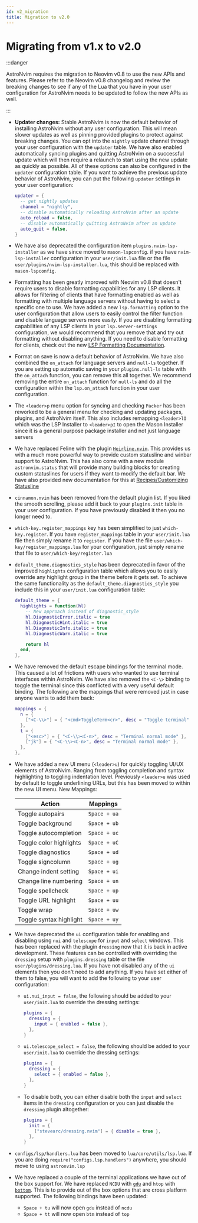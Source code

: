 ```yaml
---
id: v2_migration
title: Migration to v2.0
---
```


# Migrating from v1.x to v2.0

:::danger

AstroNvim requires the migration to Neovim v0.8 to use the new APIs and features. Please refer to the Neovim v0.8 changelog and review the breaking changes to see if any of the Lua that you have in your user configuration for AstroNvim needs to be updated to follow the new APIs as well.

:::

- **Updater changes:** Stable AstroNvim is now the default behavior of installing AstroNvim without any user configuration. This will mean slower updates as well as pinning provided plugins to protect against breaking changes. You can opt into the `nightly` update channel through your user configuration with the `updater` table. We have also enabled automatically syncing plugins and quitting AstroNvim on a successful update which will then require a relaunch to start using the new update as quickly as possible. All of these options can also be configured in the `updater` configuration table. If you want to achieve the previous update behavior of AstroNvim, you can put the following `updater` settings in your user configuration:

  ```lua
  updater = {
    -- get nightly updates
    channel = "nightly",
    -- disable automatically reloading AstroNvim after an update
    auto_reload = false,
    -- disable automatically quitting AstroNvim after an update
    auto_quit = false,
  }
  ```

- We have also deprecated the configuration item `plugins.nvim-lsp-installer` as we have since moved to `mason-lspconfig`. if you have `nvim-lsp-installer` configuration in your `user/init.lua` file or the file `user/plugins/nvim-lsp-installer.lua`, this should be replaced with `mason-lspconfig`.

- Formatting has been greatly improved with Neovim v0.8 that doesn't require users to disable formatting capabilities for any LSP clients. It allows for filtering of clients that have formatting enabled as well as formatting with multiple language servers without having to select a specific one to use. We have added a new `lsp.formatting` option to the user configuration that allow users to easily control the filter function and disable language servers more easily. If you are disabling formatting capabilities of any LSP clients in your `lsp.server-settings` configuration, we would recommend that you remove that and try out formatting without disabling anything. If you need to disable formatting for clients, check out the new [LSP Formatting Documentation](../Recipes/advanced_lsp.md#controlling-formatting).

- Format on save is now a default behavior of AstroNvim. We have also combined the `on_attach` for language servers and `null-ls` together. If you are setting up automatic saving in your `plugins.null-ls` table with the `on_attach` function, you can remove this all together. We recommend removing the entire `on_attach` function for `null-ls` and do all the configuration within the `lsp.on_attach` function in your user configuration.

- The `<leader>p` menu option for syncing and checking `Packer` has been reworked to be a general menu for checking and updating packages, plugins, and AstroNvim itself. This also includes remapping `<leader>lI` which was the LSP Installer to `<leader>pI` to open the Mason Installer since it is a general purpose package installer and not just language servers

- We have replaced Feline with the plugin [`Heirline.nvim`](https://github.com/rebelot/heirline.nvim). This provides us with a much more powerful way to provide custom statusline and winbar support to AstroNvim. This has also come with a new module `astronvim.status` that will provide many building blocks for creating custom statuslines for users if they want to modify the default bar. We have also provided new documentation for this at [Recipes/Customizing Statusline](../Recipes/status)

- `cinnamon.nvim` has been removed from the default plugin list. If you liked the smooth scrolling, please add it back to your `plugins.init` table in your user configuration. If you have previously disabled it then you no longer need to.

- `which-key.register_mappings` key has been simplified to just `which-key.register`. If you have `register_mappings` table in your `user/init.lua` file then simply rename it to `register`. If you have the file `user/which-key/register_mappings.lua` for your configuration, just simply rename that file to `user/which-key/register.lua`

- `default_theme.diagnostics_style` has been deprecated in favor of the improved `highlights` configuration table which allows you to easily override any highlight group in the theme before it gets set. To achieve the same functionality as the `default_theme.diagnostics_style` you include this in your `user/init.lua` configuration table:

  ```lua
  default_theme = {
    highlights = function(hl)
      -- New approach instead of diagnostic_style
      hl.DiagnosticError.italic = true
      hl.DiagnosticHint.italic = true
      hl.DiagnosticInfo.italic = true
      hl.DiagnosticWarn.italic = true

      return hl
    end,
  },
  ```

- We have removed the default escape bindings for the terminal mode. This caused a lot of frictions with users who wanted to use terminal interfaces within AstroNvim. We have also removed the `<C-\>` binding to toggle the terminal since this conflicted with a very useful default binding. The following are the mappings that were removed just in case anyone wants to add them back:

  ```lua
  mappings = {
    n = {
      ["<C-\\>"] = { "<cmd>ToggleTerm<cr>", desc = "Toggle terminal" },
    },
    t = {
      ["<esc>"] = { "<C-\\><C-n>", desc = "Terminal normal mode" },
      ["jk"] = { "<C-\\><C-n>", desc = "Terminal normal mode" },
    },
  },
  ```

- We have added a new UI menu (`<leader>u`) for quickly toggling UI/UX elements of AstroNvim. Ranging from toggling completion and syntax highlighting to toggling indentation level. Previously `<leader>u` was used by default to toggle underlining URLs, but this has been moved to within the new UI menu. New Mappings:

  | Action                  | Mappings     |
  | ----------------------- | ------------ |
  | Toggle autopairs        | `Space + ua` |
  | Toggle background       | `Space + ub` |
  | Toggle autocompletion   | `Space + uc` |
  | Toggle color highlights | `Space + uC` |
  | Toggle diagnostics      | `Space + ud` |
  | Toggle signcolumn       | `Space + ug` |
  | Change indent setting   | `Space + ui` |
  | Change line numbering   | `Space + un` |
  | Toggle spellcheck       | `Space + up` |
  | Toggle URL highlight    | `Space + uu` |
  | Toggle wrap             | `Space + uw` |
  | Toggle syntax highlight | `Space + uy` |

- We have deprecated the `ui` configuration table for enabling and disabling using `nui` and `telescope` for `input` and `select` windows. This has been replaced with the plugin `dressing` now that it is back in active development. These features can be controlled with overriding the `dressing` setup with `plugins.dressing` table or the file `user/plugins/dressing.lua`. If you have not disabled any of the `ui` elements then you don't need to add anything. If you have set either of them to false, you will want to add the following to your user configuration:

  - `ui.nui_input = false`, the following should be added to your `user/init.lua` to override the dressing settings:
    ```lua
    plugins = {
      dressing = {
        input = { enabled = false },
      },
    }
    ```
  - `ui.telescope_select = false`, the following should be added to your `user/init.lua` to override the dressing settings:
    ```lua
    plugins = {
      dressing = {
        select = { enabled = false },
      },
    }
    ```
  - To disable both, you can either disable both the `input` and `select` items in the `dressing` configuration or you can just disable the `dressing` plugin altogether:
    ```lua
    plugins = {
      init = {
        ["stevearc/dressing.nvim"] = { disable = true },
      },
    }
    ```

- `configs/lsp/handlers.lua` has been moved to `lua/core/utils/lsp.lua`. If you are doing `require("configs.lsp.handlers")` anywhere, you should move to using `astronvim.lsp`

- We have replaced a couple of the terminal applications we have out of the box support for. We have replaced `NCDU` with [`gdu`](https://github.com/dundee/gdu) and `htop` with [`bottom`](https://github.com/ClementTsang/bottom). This is to provide out of the box options that are cross platform supported. The following bindings have been updated:

  - `Space + tu` will now open `gdu` instead of `ncdu`
  - `Space + tt` will now open `btm` instead of `top`
